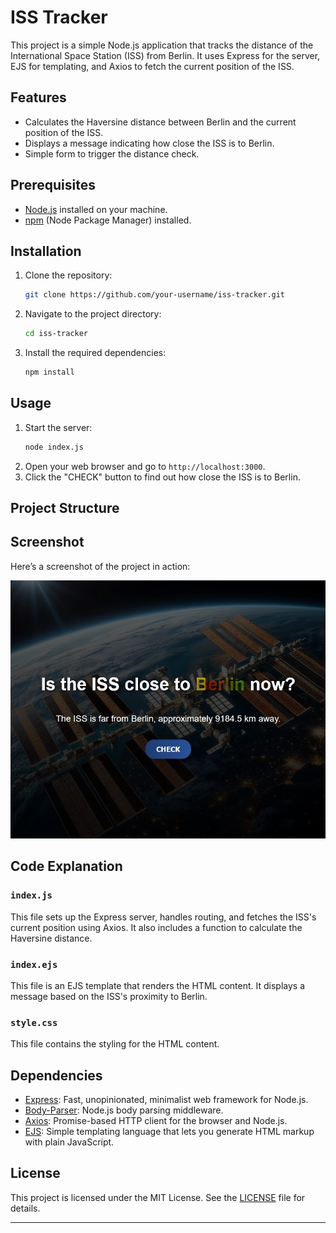 # ISS Tracker

This project is a simple Node.js application that tracks the distance of the International Space Station (ISS) from Berlin. It uses Express for the server, EJS for templating, and Axios to fetch the current position of the ISS.

## Features
- Calculates the Haversine distance between Berlin and the current position of the ISS.
- Displays a message indicating how close the ISS is to Berlin.
- Simple form to trigger the distance check.

## Prerequisites
- [Node.js](https://nodejs.org/) installed on your machine.
- [npm](https://www.npmjs.com/) (Node Package Manager) installed.

## Installation
1. Clone the repository:
    ```sh
    git clone https://github.com/your-username/iss-tracker.git
    ```
2. Navigate to the project directory:
    ```sh
    cd iss-tracker
    ```
3. Install the required dependencies:
    ```sh
    npm install
    ```

## Usage
1. Start the server:
    ```sh
    node index.js
    ```
2. Open your web browser and go to `http://localhost:3000`.
3. Click the "CHECK" button to find out how close the ISS is to Berlin.

## Project Structure

## Screenshot
Here’s a screenshot of the project in action:

![Project Screenshot](public/images/Screenshot.jpg)

## Code Explanation
### `index.js`
This file sets up the Express server, handles routing, and fetches the ISS's current position using Axios. It also includes a function to calculate the Haversine distance.

### `index.ejs`
This file is an EJS template that renders the HTML content. It displays a message based on the ISS's proximity to Berlin.

### `style.css`
This file contains the styling for the HTML content.

## Dependencies
- [Express](https://www.npmjs.com/package/express): Fast, unopinionated, minimalist web framework for Node.js.
- [Body-Parser](https://www.npmjs.com/package/body-parser): Node.js body parsing middleware.
- [Axios](https://www.npmjs.com/package/axios): Promise-based HTTP client for the browser and Node.js.
- [EJS](https://www.npmjs.com/package/ejs): Simple templating language that lets you generate HTML markup with plain JavaScript.

## License
This project is licensed under the MIT License. See the [LICENSE](LICENSE) file for details.

---

